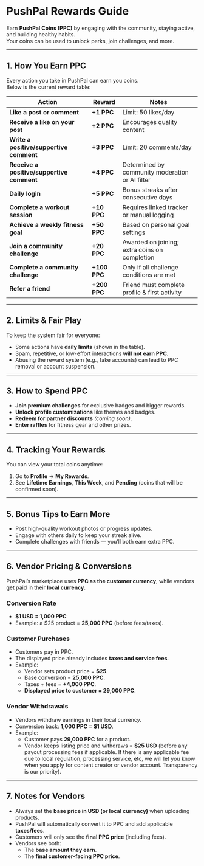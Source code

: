 # PushPal Rewards Guide

Earn **PushPal Coins (PPC)** by engaging with the community, staying active, and building healthy habits.  
Your coins can be used to unlock perks, join challenges, and more.

---

## 1. How You Earn PPC

Every action you take in PushPal can earn you coins.  
Below is the current reward table:

| Action | Reward | Notes |
|--------|--------|-------|
| **Like a post or comment** | **+1 PPC** | Limit: 50 likes/day |
| **Receive a like on your post** | **+2 PPC** | Encourages quality content |
| **Write a positive/supportive comment** | **+3 PPC** | Limit: 20 comments/day |
| **Receive a positive/supportive comment** | **+4 PPC** | Determined by community moderation or AI filter |
| **Daily login** | **+5 PPC** | Bonus streaks after consecutive days |
| **Complete a workout session** | **+10 PPC** | Requires linked tracker or manual logging |
| **Achieve a weekly fitness goal** | **+50 PPC** | Based on personal goal settings |
| **Join a community challenge** | **+20 PPC** | Awarded on joining; extra coins on completion |
| **Complete a community challenge** | **+100 PPC** | Only if all challenge conditions are met |
| **Refer a friend** | **+200 PPC** | Friend must complete profile & first activity |

---

## 2. Limits & Fair Play

To keep the system fair for everyone:

- Some actions have **daily limits** (shown in the table).
- Spam, repetitive, or low-effort interactions **will not earn PPC**.
- Abusing the reward system (e.g., fake accounts) can lead to PPC removal or account suspension.

---

## 3. How to Spend PPC

- **Join premium challenges** for exclusive badges and bigger rewards.
- **Unlock profile customizations** like themes and badges.
- **Redeem for partner discounts** _(coming soon)_.
- **Enter raffles** for fitness gear and other prizes.

---

## 4. Tracking Your Rewards

You can view your total coins anytime:

1. Go to **Profile** → **My Rewards**.
2. See **Lifetime Earnings**, **This Week**, and **Pending** (coins that will be confirmed soon).

---

## 5. Bonus Tips to Earn More

- Post high-quality workout photos or progress updates.
- Engage with others daily to keep your streak alive.
- Complete challenges with friends — you’ll both earn extra PPC.

---

## 6. Vendor Pricing & Conversions

PushPal’s marketplace uses **PPC as the customer currency**, while vendors get paid in their **local currency**.

### Conversion Rate
- **$1 USD = 1,000 PPC**
- Example: a $25 product = **25,000 PPC** (before fees/taxes).

### Customer Purchases
- Customers pay in PPC.
- The displayed price already includes **taxes and service fees**.  
- Example:  
  - Vendor sets product price = **$25**.  
  - Base conversion = **25,000 PPC**.  
  - Taxes + fees = **+4,000 PPC**.  
  - **Displayed price to customer = 29,000 PPC**.

### Vendor Withdrawals
- Vendors withdraw earnings in their local currency.  
- Conversion back: **1,000 PPC = $1 USD**.  
- Example:  
  - Customer pays **29,000 PPC** for a product.  
  - Vendor keeps listing price and withdraws = **$25 USD** (before any payout processing fees if applicable. If there is any applicable fee due to local regulation, processing service, etc, we will let you know when you apply for content creator or vendor account. Transparency is our priority).

---

## 7. Notes for Vendors

- Always set the **base price in USD (or local currency)** when uploading products.  
- PushPal will automatically convert it to PPC and add applicable **taxes/fees**.  
- Customers will only see the **final PPC price** (including fees).  
- Vendors see both:  
  - The **base amount they earn**.  
  - The **final customer-facing PPC price**.
